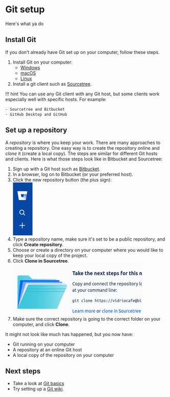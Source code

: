 # Git setup

<!--
TO Do

Talk about why we're doing each step
What do we end up with?
Add GitHub steps and Linux command line
-->
Here's what ya do

## Install Git

If you don't already have Git set up on your computer, follow these steps.


1. Install Git on your computer:
    - [Windows](https://git-scm.com/download/win)
    - [macOS](https://git-scm.com/download/mac)
    - [Linux](https://git-scm.com/download/linux)
1. Install a git client such as  [Sourcetree](https://www.sourcetreeapp.com/).

!!! hint
    You can use any Git client with any Git host, but some clients work especially well
    with specific hosts. For example:
    
    - Sourcetree and Bitbucket
    - GitHub Desktop and GitHub


## Set up a repository

A *repository* is where you keep your work. There are many approaches to creating a repository. One easy way is to create the repository online  and *clone* it (create a local copy). The steps are similar for different Git hosts and clients. Here is what those steps look like in Bitbucket and Sourcetree:

1. Sign up with a Git host such as [Bitbucket](https://bitbucket.org/).
2. In a browser, log on to Bitbucket (or your preferred host).
2. Click the new repository button (the plus sign):  
   ![Add a repository](../img/recipes-git-repo-bb-add.png)
3. Type a repository name, make sure it's set to be a public repository, and 
   click **Create repository**.
4. Choose or create a directory on your computer where you would like to keep your local 
copy of the project.
5. Click **Clone in Sourcetree**.  
   !["Clone in Sourcetree" dialog](../img/recipes-git-wiki-bb-clone.png)
6. Make sure the correct repository is going to the correct folder on your computer,
   and click **Clone**.

It might not look like much has happened, but you now have:

- Git running on your computer
- A repository at an online Git host
- A local copy of the repository on your computer

## Next steps

- Take a look at [Git basics](../getting-started-git-basics/)
- Try setting up a [Git wiki](../../recipes/recipes-git-wiki).